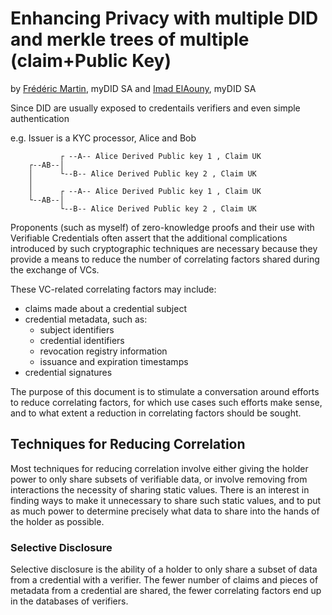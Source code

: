 # Enhancing Privacy with multiple DID and merkle trees of multiple (claim+Public Key) 

by  [Frédéric Martin](mailto:frederic.martin@mydid.com), myDID SA
and [Imad ElAouny](mailto:imad.elaouny@mydid.com), myDID SA

Since DID are usually exposed to credentails verifiers and even simple authentication

e.g. Issuer is a KYC processor, Alice and Bob

               ┌ --A-- Alice Derived Public key 1 , Claim UK
        ┌--AB--│     
        │      └--B-- Alice Derived Public key 2 , Claim UK
        │  
        │      ┌ --A-- Alice Derived Public key 1 , Claim UK
        └--AB--│     
               └--B-- Alice Derived Public key 2 , Claim UK


  
Proponents (such as myself) of zero-knowledge proofs and their use with
Verifiable Credentials often assert that the additional complications introduced
by such cryptographic techniques are necessary because they provide a means to
reduce the number of correlating factors shared during the exchange of VCs.

These VC-related correlating factors may include:
- claims made about a credential subject
- credential metadata, such as: 
  - subject identifiers
  - credential identifiers
  - revocation registry information
  - issuance and expiration timestamps
- credential signatures

The purpose of this document is to stimulate a conversation around efforts to
reduce correlating factors, for which use cases such efforts make sense, and to
what extent a reduction in correlating factors should be sought.

## Techniques for Reducing Correlation
Most techniques for reducing correlation involve either giving the holder power
to only share subsets of verifiable data, or involve removing from interactions
the necessity of sharing static values. There is an interest in finding ways to
make it unnecessary to share such static values, and to put as much power to
determine precisely what data to share into the hands of the holder as possible.

### Selective Disclosure
Selective disclosure is the ability of a holder to only share a subset of data
from a credential with a verifier. The fewer number of claims and pieces of
metadata from a credential are shared, the fewer correlating factors end up in
the databases of verifiers.
